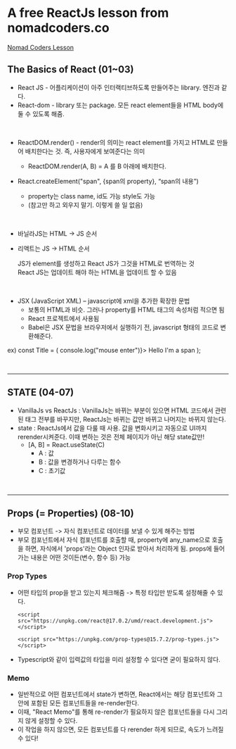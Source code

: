 # A free ReactJs lesson from nomadcoders.co
[Nomad Coders Lesson](https://nomadcoders.co/react-for-beginners)

## The Basics of React (01~03)
- React JS - 어플리케이션이 아주 인터랙티브하도록 만들어주는 library. 엔진과 같다.
- React-dom - library 또는 package. 모든 react element들을 HTML body에 둘 수 있도록 해줌.

<br>

- ReactDOM.render() - render의 의미는 react element를 가지고 HTML로 만들어 배치한다는 것. 즉, 사용자에게 보여준다는 의미
    - ReactDOM.render(A, B) = A 를 B 아래에 배치한다.

- React.createElement("span", {span의 property}, “span의 내용”)
    - property는 class name, id도 가능 style도 가능
    - (참고만 하고 외우지 말기. 이렇게 쓸 일 없음)

<br>

- 바닐라JS는 HTML -> JS 순서
- 리액트는 JS -> HTML 순서

    JS가 element를 생성하고 React JS가 그것을 HTML로 번역하는 것<br>
    React JS는 업데이트 해야 하는 HTML을 업데이트 할 수 있음

<br>

- JSX (JavaScript XML) – javascript에 xml을 추가한 확장한 문법
    - 보통의 HTML과 비슷. 그러나 property를 HTML 태그의 속성처럼 적으면 됨
    - React 프로젝트에서 사용됨
    - Babel은 JSX 문법을 브라우저에서 실행하기 전, javascript 형태의 코드로 변환해준다.

ex)
const Title = (
    console.log("mouse enter")}>
    Hello I'm a span
);

<br>

---
## STATE (04-07)
- VanillaJs vs ReactJs : VanillaJs는 바뀌는 부분이 있으면 HTML 코드에서 관련된 태그 전부를 바꾸지만, ReactJs는 바뀌는 값만 바뀌고 나머지는 바뀌지 않는다.
- state : ReactJs에서 값을 다룰 때 사용. 값을 변화시키고 자동으로 UI까지 rerender시켜준다. 이때 변하는 것은 전체 페이지가 아닌 해당 state값만!
    - [A, B] = React.useState(C)
        - A : 값
        - B : 값을 변경하거나 다루는 함수
        - C : 초기값

<br>

---
## Props (= Properties) (08-10)
- 부모 컴포넌트 -> 자식 컴포넌트로 데이터를 보낼 수 있게 해주는 방법
- 부모 컴포넌트에서 자식 컴포넌트를 호출할 때, property에 any_name으로 호출을 하면, 자식에서 'props'라는 Object 인자로 받아서 처리하게 됨. props에 들어가는 내용은 어떤 것이든(변수, 함수 등) 가능

### Prop Types
- 어떤 타입의 prop을 받고 있는지 체크해줌 -> 특정 타입만 받도록 설정해줄 수 있다.

    `<script src="https://unpkg.com/react@17.0.2/umd/react.development.js"></script>`
    
    `<script src="https://unpkg.com/prop-types@15.7.2/prop-types.js"></script>`
- Typescript와 같이 입력값의 타입을 미리 설정할 수 있다면 굳이 필요하지 않다.


### Memo
- 일반적으로 어떤 컴포넌트에서 state가 변하면, React에서는 해당 컴포넌트와 그 안에 포함된 모든 컴포넌트들을 re-render한다.
- 이때, "React Memo"를 통해 re-render가 필요하지 않은 컴포넌트들을 다시 그리지 않게 설정할 수 있다.
- 이 작업을 하지 않으면, 모든 컴포넌트를 다 rerender 하게 되므로, 속도가 느려질 수 있다!